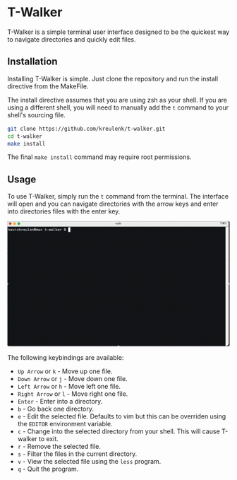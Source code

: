 # T-Walker

T-Walker is a simple terminal user interface designed to be the quickest way to navigate directories and quickly edit files.

## Installation
Installing T-Walker is simple. Just clone the repository and run the install directive from the MakeFile.

The install directive assumes that you are using zsh as your shell. If you are using a different shell, you will need to
manually add the `t` command to your shell's sourcing file.

```bash
git clone https://github.com/kreulenk/t-walker.git
cd t-walker
make install
```

The final `make install` command may require root permissions.

## Usage
To use T-Walker, simply run the `t` command from the terminal. The interface will open and you can navigate directories
with the arrow keys and enter into directories files with the enter key.

![demo.gif](./docs/assets/demo.gif)


The following keybindings are available:
- `Up Arrow` or `k` - Move up one file.
- `Down Arrow` or `j` - Move down one file.
- `Left Arrow` or `h` - Move left one file.
- `Right Arrow` or `l` - Move right one file.
- `Enter` - Enter into a directory.
- `b` - Go back one directory.
- `e` - Edit the selected file. Defaults to vim but this can be overriden using the `EDITOR` environment variable.
- `c` - Change into the selected directory from your shell. This will cause T-walker to exit.
- `r` - Remove the selected file.
- `s` - Filter the files in the current directory.
- `v` - View the selected file using the `less` program.
- `q` - Quit the program.